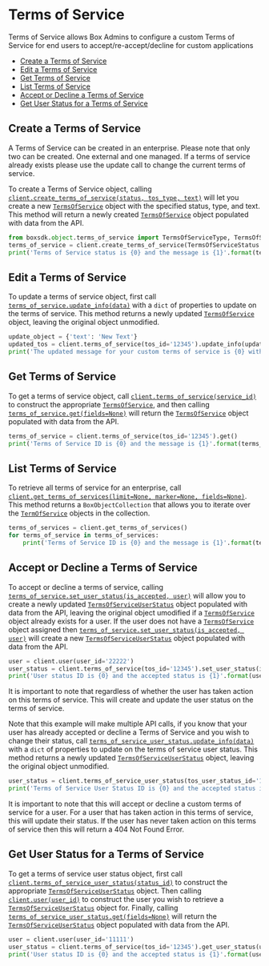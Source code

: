Terms of Service
================

Terms of Service allows Box Admins to configure a custom Terms of Service for end users to
accept/re-accept/decline for custom applications

<!-- START doctoc generated TOC please keep comment here to allow auto update -->
<!-- DON'T EDIT THIS SECTION, INSTEAD RE-RUN doctoc TO UPDATE -->


- [Create a Terms of Service](#create-a-terms-of-service)
- [Edit a Terms of Service](#edit-a-terms-of-service)
- [Get Terms of Service](#get-terms-of-service)
- [List Terms of Service](#list-terms-of-service)
- [Accept or Decline a Terms of Service](#accept-or-decline-a-terms-of-service)
- [Get User Status for a Terms of Service](#get-user-status-for-a-terms-of-service)

<!-- END doctoc generated TOC please keep comment here to allow auto update -->

Create a Terms of Service
-------------------------

A Terms of Service can be created in an enterprise. Please note that only two can be created. One external
and one managed. If a terms of service already exists please use the update call to change the current
terms of service.

To create a Terms of Service object, calling [`client.create_terms_of_service(status, tos_type, text)`][create] will let 
you create a new [`TermsOfService`][terms_of_service_class] object with the specified status, type, and text. This 
method will return a newly created [`TermsOfService`][terms_of_service_class] object populated with data from the API.

<!-- sample post_terms_of_services -->
```python
from boxsdk.object.terms_of_service import TermsOfServiceType, TermsOfServiceStatus
terms_of_service = client.create_terms_of_service(TermsOfServiceStatus.ENABLED,TermsOfServiceType.MANAGED, 'Example Text')
print('Terms of Service status is {0} and the message is {1}'.format(terms_of_service.status, terms_of_service.text))
```

[create]: https://box-python-sdk.readthedocs.io/en/latest/boxsdk.client.html#boxsdk.client.client.Client.create_terms_of_service
[terms_of_service_class]: https://box-python-sdk.readthedocs.io/en/latest/boxsdk.object.html#boxsdk.object.terms_of_service.TermsOfService

Edit a Terms of Service
-----------------------

To update a terms of service object, first call [`terms_of_service.update_info(data)`][update_info] with a `dict` of 
properties to update on the terms of service. This method returns a newly updated [`TermsOfService`][terms_of_service] 
object, leaving the original object unmodified.

<!-- sample put_terms_of_services_id -->
```python
update_object = {'text': 'New Text'}
updated_tos = client.terms_of_service(tos_id='12345').update_info(update_object)
print('The updated message for your custom terms of service is {0} with ID {1}'.format(updated_tos.text, updated_tos.id))
```

[terms_of_service]: https://box-python-sdk.readthedocs.io/en/latest/boxsdk.client.html#boxsdk.client.client.Client.terms_of_service
[terms_of_service_class]: https://box-python-sdk.readthedocs.io/en/latest/boxsdk.object.html#boxsdk.object.terms_of_service.TermsOfService
[update_info]: https://box-python-sdk.readthedocs.io/en/latest/boxsdk.object.html#boxsdk.object.base_object.BaseObject.update_info

Get Terms of Service
--------------------

To get a terms of service object, call [`client.terms_of_service(service_id)`][terms_of_service] to construct the 
appropriate [`TermsOfService`][terms_of_service_class], and then calling [`terms_of_service.get(fields=None)`][get] 
will return the [`TermsOfService`][terms_of_service_class] object populated with data from the API.

<!-- sample get_terms_of_services_id -->
```python
terms_of_service = client.terms_of_service(tos_id='12345').get()
print('Terms of Service ID is {0} and the message is {1}'.format(terms_of_service.id, terms_of_service.text))
```

[terms_of_service]: https://box-python-sdk.readthedocs.io/en/latest/boxsdk.client.html#boxsdk.client.client.Client.terms_of_service
[terms_of_service_class]: https://box-python-sdk.readthedocs.io/en/latest/boxsdk.object.html#boxsdk.object.terms_of_service.TermsOfService
[get]: https://box-python-sdk.readthedocs.io/en/latest/boxsdk.object.html#boxsdk.object.base_object.BaseObject.get

List Terms of Service
---------------------

To retrieve all terms of service for an enterprise, call 
[`client.get_terms_of_services(limit=None, marker=None, fields=None)`][get_terms_of_services]. This method returns a 
`BoxObjectCollection` that allows you to iterate over the [`TermOfService`][terms_of_service_class] objects in the 
collection.

<!-- sample get_terms_of_services -->
```python
terms_of_services = client.get_terms_of_services()
for terms_of_service in terms_of_services:
    print('Terms of Service ID is {0} and the message is {1}'.format(terms_of_service.id, terms_of_service.text))
```

[get_terms_of_services]: https://box-python-sdk.readthedocs.io/en/latest/boxsdk.client.html#boxsdk.client.client.Client.terms_of_service

Accept or Decline a Terms of Service
------------------------------------

To accept or decline a terms of service, calling [`terms_of_service.set_user_status(is_accepted, user)`][set_user_status] 
will allow you to create a newly updated [`TermsOfServiceUserStatus`][terms_of_service_user_status_class] object 
populated with data from the API, leaving the original object umodified if a [`TermsOfService`][terms_of_service_class] 
object already exists for a user. If the user does not have a [`TermsOfService`][terms_of_service_class] object 
assigned then [`terms_of_service.set_user_status(is_accepted, user)`][set_user_status] will create a new 
[`TermsOfServiceUserStatus`][terms_of_service_user_status_class] object populated with data from the API.

<!-- sample post_terms_of_service_user_statuses -->
```python
user = client.user(user_id='22222')
user_status = client.terms_of_service(tos_id='12345').set_user_status(is_accepted=True, user=user)
print('User status ID is {0} and the accepted status is {1}'.format(user_status.id, user_status.is_accepted)
```

It is important to note that regardless of whether the user has taken action on this terms of service. This will create 
and update the user status on the terms of service.

Note that this example will make multiple API calls, if you know that your user has already accepted or decline a 
Terms of Service and you wish to change their status, call [`terms_of_service_user_status.update_info(data)`][update_info] 
with a `dict` of properties to update on the terms of service user status. This method returns a newly updated 
[`TermsOfServiceUserStatus`][terms_of_service_user_status_class] object, leaving the original object unmodified.

<!-- sample put_terms_of_service_user_statuses_id -->
```python
user_status = client.terms_of_service_user_status(tos_user_status_id='12345').update_info({'is_accepted': True})
print('Terms of Service User Status ID is {0} and the accepted status is {1}'.format(user_status.id, user_status.is_accepted))
```

It is important to note that this will accept or decline a custom terms of service for a user. For a user that has taken 
action in this terms of service, this will update their status. If the user has never taken action on this terms of 
service then this will return a 404 Not Found Error.

[terms_of_service_user_status_class]: https://box-python-sdk.readthedocs.io/en/latest/boxsdk.object.html#boxsdk.object.terms_of_service_user_status.TermsOfServiceUserStatus
[user]: https://box-python-sdk.readthedocs.io/en/latest/boxsdk.client.html#boxsdk.client.client.Client.user
[set_user_status]: https://box-python-sdk.readthedocs.io/en/latest/boxsdk.object.html#boxsdk.object.terms_of_service.TermsOfService.set_user_status
[terms_of_service_user_status]: https://box-python-sdk.readthedocs.io/en/latest/boxsdk.object.html#boxsdk.client.Client.terms_of_service_user_status
[update_info]: https://box-python-sdk.readthedocs.io/en/latest/boxsdk.object.html#boxsdk.object.base_object.BaseObject.update_info

Get User Status for a Terms of Service
-------------------------------------

To get a terms of service user status object, first call 
[`client.terms_of_service_user_status(status_id)`][terms_of_service_user_status] 
to construct the appropriate [`TermsOfServiceUserStatus`][terms_of_service_user_status_class] object. Then calling 
[`client.user(user_id)`][user] to construct the user you wish to retrieve a 
[`TermsOfServiceUserStatus`][terms_of_service_user_status_class] object for. Finally, calling 
[`terms_of_service_user_status.get(fields=None)`][get] will return the 
[`TermsOfServiceUserStatus`][terms_of_service_user_status_class] object populated with data from the API.

<!-- sample get_terms_of_service_user_statuses_id -->
```python
user = client.user(user_id='11111')
user_status = client.terms_of_service(tos_id='12345').get_user_status(user)
print('User status ID is {0} and the accepted status is {1}'.format(user_status.id, user_status.is_accepted)
```

[user]: https://box-python-sdk.readthedocs.io/en/latest/boxsdk.client.html#boxsdk.client.client.Client.user
[get]: https://box-python-sdk.readthedocs.io/en/latest/boxsdk.object.html#boxsdk.object.base_object.BaseObject.get
